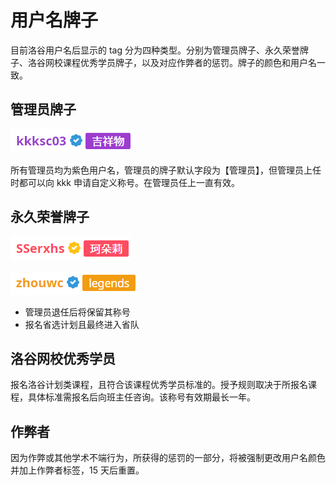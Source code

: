 # 用户名牌子

目前洛谷用户名后显示的 tag 分为四种类型。分别为管理员牌子、永久荣誉牌子、洛谷网校课程优秀学员牌子，以及对应作弊者的惩罚。牌子的颜色和用户名一致。

## 管理员牌子

![管理员](_image/badge-admin.png)

所有管理员均为紫色用户名，管理员的牌子默认字段为【管理员】，但管理员上任时都可以向 kkk 申请自定义称号。在管理员任上一直有效。

## 永久荣誉牌子

![荣誉 1](_image/badge-honored1.png)

![荣誉 2](_image/badge-honored2.png)

- 管理员退任后将保留其称号
- 报名省选计划且最终进入省队

## 洛谷网校优秀学员

报名洛谷计划类课程，且符合该课程优秀学员标准的。授予规则取决于所报名课程，具体标准需报名后向班主任咨询。该称号有效期最长一年。

## 作弊者

因为作弊或其他学术不端行为，所获得的惩罚的一部分，将被强制更改用户名颜色并加上作弊者标签，15 天后重置。

